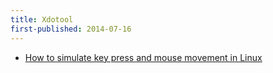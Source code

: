 ```yaml
---
title: Xdotool
first-published: 2014-07-16
---
```


*   [How to simulate key press and mouse movement in Linux](http://xmodulo.com/2014/07/simulate-key-press-mouse-movement-linux.html)
